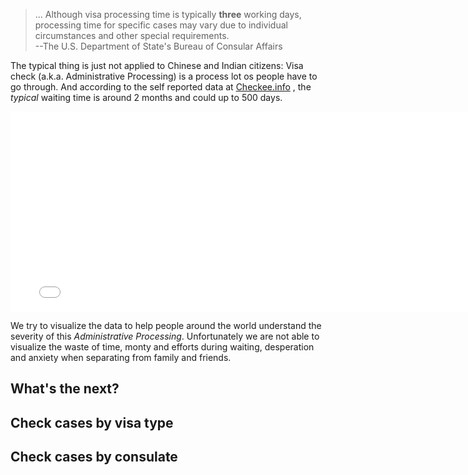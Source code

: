 

 > ... Although visa processing time is typically **three** working days, processing time for specific cases may vary due to individual circumstances and other special requirements.
           <br> --The U.S. Department of State's Bureau of Consular Affairs

The typical thing is just not applied to Chinese and Indian citizens: Visa check (a.k.a. Administrative
Processing) is a process lot os people have to go through.
And according to the self reported data at [Checkee.info](https://www.checkee.info/)
, the *typical* waiting time is around 2 months and could up to 500 days.

<iframe width="780" height="320" src="resource/html/check-length.html" frameborder="0">

</iframe>

We try to visualize the data to help people around the world understand the severity of this
*Administrative Processing*. Unfortunately we are not able to visualize the waste of time, monty and efforts during waiting, desperation
and anxiety when separating from family and friends.


What's the next?
---


Check cases by visa type
---

Check cases by consulate 
---

